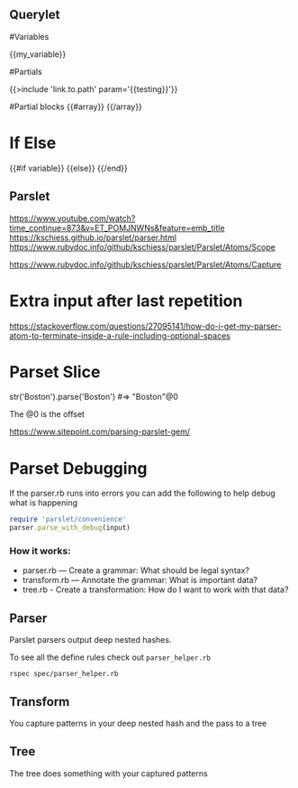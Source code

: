 ## Querylet

#Variables

{{my_variable}}

#Partials

{{>include 'link.to.path' param='{{testing}}'}}

#Partial blocks
{{#array}}
{{/array}}

# If Else
{{#if variable}}
{{else}}
{{/end}}

## Parslet

https://www.youtube.com/watch?time_continue=873&v=ET_POMJNWNs&feature=emb_title
https://kschiess.github.io/parslet/parser.html
https://www.rubydoc.info/github/kschiess/parslet/Parslet/Atoms/Scope

https://www.rubydoc.info/github/kschiess/parslet/Parslet/Atoms/Capture

# Extra input after last repetition
https://stackoverflow.com/questions/27095141/how-do-i-get-my-parser-atom-to-terminate-inside-a-rule-including-optional-spaces


# Parset Slice

str('Boston').parse('Boston') #=> "Boston"@0

The @0 is the offset


https://www.sitepoint.com/parsing-parslet-gem/

# Parset Debugging

If the parser.rb runs into errors you can add the following to help
debug what is happening

```rb
require 'parslet/convenience'
parser.parse_with_debug(input)
```

### How it works:

* parser.rb    — Create a grammar: What should be legal syntax?
* transform.rb — Annotate the grammar: What is important data?
* tree.rb      - Create a transformation: How do I want to work with that data?

## Parser

Parslet parsers output deep nested hashes.

To see all the define rules check out `parser_helper.rb`

```
rspec spec/parser_helper.rb
```

## Transform

You capture patterns in your deep nested hash and the pass to a tree

## Tree

The tree does something with your captured patterns




